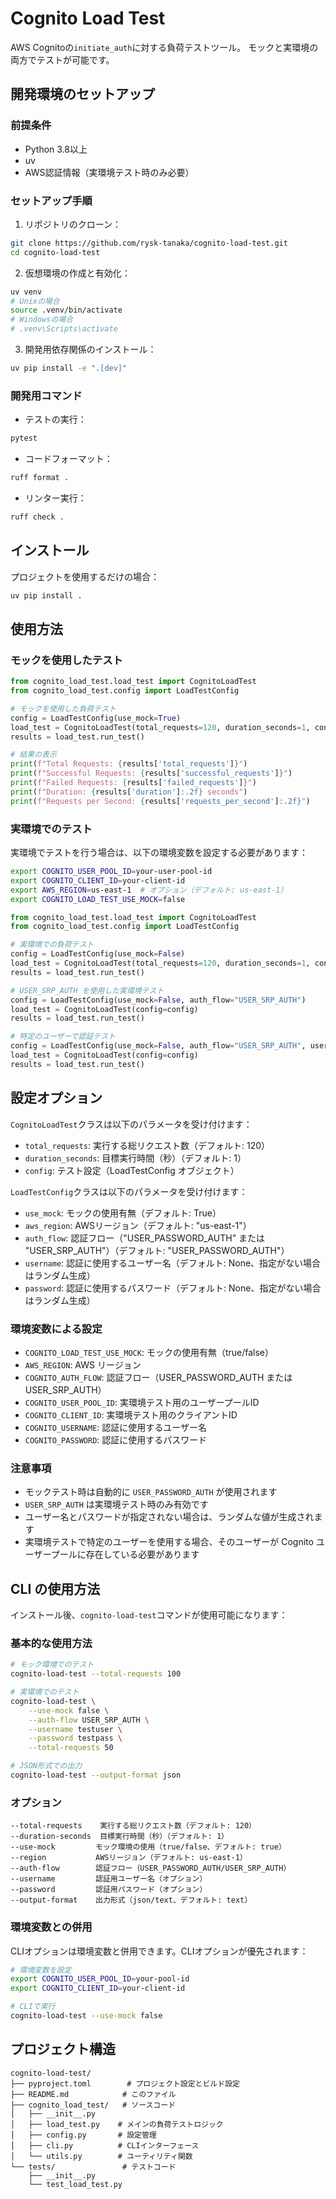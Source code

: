 # Cognito Load Test

AWS Cognitoの`initiate_auth`に対する負荷テストツール。
モックと実環境の両方でテストが可能です。

## 開発環境のセットアップ

### 前提条件

- Python 3.8以上
- uv
- AWS認証情報（実環境テスト時のみ必要）

### セットアップ手順

1. リポジトリのクローン：
```bash
git clone https://github.com/rysk-tanaka/cognito-load-test.git
cd cognito-load-test
```

2. 仮想環境の作成と有効化：
```bash
uv venv
# Unixの場合
source .venv/bin/activate
# Windowsの場合
# .venv\Scripts\activate
```

3. 開発用依存関係のインストール：
```bash
uv pip install -e ".[dev]"
```

### 開発用コマンド

- テストの実行：
```bash
pytest
```

- コードフォーマット：
```bash
ruff format .
```

- リンター実行：
```bash
ruff check .
```

## インストール

プロジェクトを使用するだけの場合：

```bash
uv pip install .
```

## 使用方法

### モックを使用したテスト

```python
from cognito_load_test.load_test import CognitoLoadTest
from cognito_load_test.config import LoadTestConfig

# モックを使用した負荷テスト
config = LoadTestConfig(use_mock=True)
load_test = CognitoLoadTest(total_requests=120, duration_seconds=1, config=config)
results = load_test.run_test()

# 結果の表示
print(f"Total Requests: {results['total_requests']}")
print(f"Successful Requests: {results['successful_requests']}")
print(f"Failed Requests: {results['failed_requests']}")
print(f"Duration: {results['duration']:.2f} seconds")
print(f"Requests per Second: {results['requests_per_second']:.2f}")
```

### 実環境でのテスト

実環境でテストを行う場合は、以下の環境変数を設定する必要があります：

```bash
export COGNITO_USER_POOL_ID=your-user-pool-id
export COGNITO_CLIENT_ID=your-client-id
export AWS_REGION=us-east-1  # オプション（デフォルト: us-east-1）
export COGNITO_LOAD_TEST_USE_MOCK=false
```

```python
from cognito_load_test.load_test import CognitoLoadTest
from cognito_load_test.config import LoadTestConfig

# 実環境での負荷テスト
config = LoadTestConfig(use_mock=False)
load_test = CognitoLoadTest(total_requests=120, duration_seconds=1, config=config)
results = load_test.run_test()

# USER_SRP_AUTH を使用した実環境テスト
config = LoadTestConfig(use_mock=False, auth_flow="USER_SRP_AUTH")
load_test = CognitoLoadTest(config=config)
results = load_test.run_test()

# 特定のユーザーで認証テスト
config = LoadTestConfig(use_mock=False, auth_flow="USER_SRP_AUTH", username="hoge", password="fuga")
load_test = CognitoLoadTest(config=config)
results = load_test.run_test()
```

## 設定オプション

`CognitoLoadTest`クラスは以下のパラメータを受け付けます：

- `total_requests`: 実行する総リクエスト数（デフォルト: 120）
- `duration_seconds`: 目標実行時間（秒）（デフォルト: 1）
- `config`: テスト設定（LoadTestConfig オブジェクト）

`LoadTestConfig`クラスは以下のパラメータを受け付けます：

- `use_mock`: モックの使用有無（デフォルト: True）
- `aws_region`: AWSリージョン（デフォルト: "us-east-1"）
- `auth_flow`: 認証フロー（"USER_PASSWORD_AUTH" または "USER_SRP_AUTH"）（デフォルト: "USER_PASSWORD_AUTH"）
- `username`: 認証に使用するユーザー名（デフォルト: None、指定がない場合はランダム生成）
- `password`: 認証に使用するパスワード（デフォルト: None、指定がない場合はランダム生成）

### 環境変数による設定

- `COGNITO_LOAD_TEST_USE_MOCK`: モックの使用有無（true/false）
- `AWS_REGION`: AWS リージョン
- `COGNITO_AUTH_FLOW`: 認証フロー（USER_PASSWORD_AUTH または USER_SRP_AUTH）
- `COGNITO_USER_POOL_ID`: 実環境テスト用のユーザープールID
- `COGNITO_CLIENT_ID`: 実環境テスト用のクライアントID
- `COGNITO_USERNAME`: 認証に使用するユーザー名
- `COGNITO_PASSWORD`: 認証に使用するパスワード

### 注意事項

- モックテスト時は自動的に `USER_PASSWORD_AUTH` が使用されます
- `USER_SRP_AUTH` は実環境テスト時のみ有効です
- ユーザー名とパスワードが指定されない場合は、ランダムな値が生成されます
- 実環境テストで特定のユーザーを使用する場合、そのユーザーが Cognito ユーザープールに存在している必要があります

## CLI の使用方法

インストール後、`cognito-load-test`コマンドが使用可能になります：

### 基本的な使用方法

```bash
# モック環境でのテスト
cognito-load-test --total-requests 100

# 実環境でのテスト
cognito-load-test \
    --use-mock false \
    --auth-flow USER_SRP_AUTH \
    --username testuser \
    --password testpass \
    --total-requests 50

# JSON形式での出力
cognito-load-test --output-format json
```

### オプション

```
--total-requests    実行する総リクエスト数（デフォルト: 120）
--duration-seconds  目標実行時間（秒）（デフォルト: 1）
--use-mock         モック環境の使用（true/false、デフォルト: true）
--region           AWSリージョン（デフォルト: us-east-1）
--auth-flow        認証フロー（USER_PASSWORD_AUTH/USER_SRP_AUTH）
--username         認証用ユーザー名（オプション）
--password         認証用パスワード（オプション）
--output-format    出力形式（json/text、デフォルト: text）
```

### 環境変数との併用

CLIオプションは環境変数と併用できます。CLIオプションが優先されます：

```bash
# 環境変数を設定
export COGNITO_USER_POOL_ID=your-pool-id
export COGNITO_CLIENT_ID=your-client-id

# CLIで実行
cognito-load-test --use-mock false
```

## プロジェクト構造

```
cognito-load-test/
├── pyproject.toml        # プロジェクト設定とビルド設定
├── README.md            # このファイル
├── cognito_load_test/   # ソースコード
│   ├── __init__.py
│   ├── load_test.py    # メインの負荷テストロジック
│   ├── config.py       # 設定管理
│   ├── cli.py          # CLIインターフェース
│   └── utils.py        # ユーティリティ関数
└── tests/               # テストコード
    ├── __init__.py
    └── test_load_test.py
```
